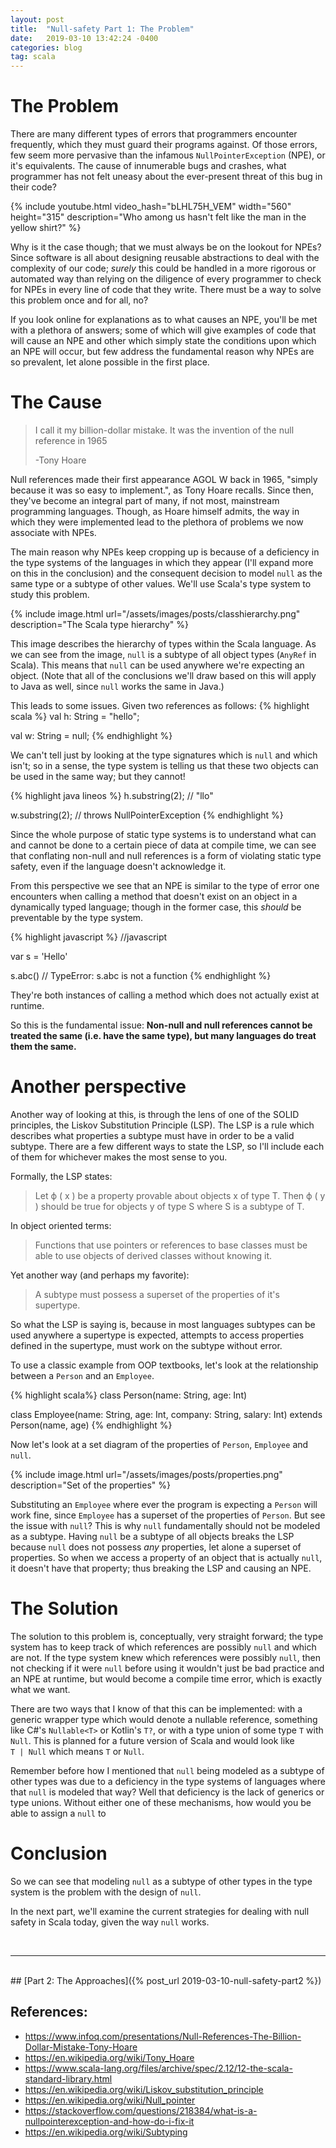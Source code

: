 ```yaml
---
layout: post
title:  "Null-safety Part 1: The Problem"
date:   2019-03-10 13:42:24 -0400
categories: blog
tag: scala
---
```


# The Problem

There are many different types of errors that programmers encounter frequently, which they must guard their programs against. Of those errors, few seem more pervasive than the infamous `NullPointerException` (NPE), or it's equivalents. The cause of innumerable bugs and crashes, what programmer has not felt uneasy about the ever-present threat of this bug in their code?

{% include youtube.html video_hash="bLHL75H_VEM" width="560" height="315" description="Who among us hasn't felt like the man in the yellow shirt?" %}

Why is it the case though; that we must always be on the lookout for NPEs?  Since software is all about designing reusable abstractions to deal with the complexity of our code; _surely_ this could be handled in a more rigorous or automated way than relying on the diligence of every programmer to check for NPEs in every line of code that they write.  There must be a way to solve this problem once and for all, no?

If you look online for explanations as to what causes an NPE, you'll be met with a plethora of answers;  some of which will give examples of code that will cause an NPE and other which simply state the conditions upon which an NPE will occur, but few address the fundamental reason why NPEs are so prevalent, let alone possible in the first place.

# The Cause

> I call it my billion-dollar mistake. It was the invention of the null reference in 1965
>
> -Tony Hoare

Null references made their first appearance AGOL W back in 1965, "simply because it was so easy to implement.", as Tony Hoare recalls.  Since then, they've become an integral part of many, if not most, mainstream programming languages.  Though, as Hoare himself admits, the way in which they were implemented lead to the plethora of problems we now associate with NPEs.

The main reason why NPEs keep cropping up is because of a deficiency in the type systems of the languages in which they appear (I'll expand more on this in the conclusion) and the consequent decision to model `null` as the same type or a subtype of other values.  We'll use Scala's type system to study this problem.

{% include image.html url="/assets/images/posts/classhierarchy.png" description="The Scala type hierarchy" %}

This image describes the hierarchy of types within the Scala language.  As we can see from the image, `null` is a subtype of all object types (`AnyRef` in Scala).  This means that `null` can be used anywhere we're expecting an object.  (Note that all of the conclusions we'll draw based on this will apply to Java as well, since `null` works the same in Java.)

This leads to some issues. Given two references as follows:
{% highlight scala %}
val h: String = "hello";

val w: String = null;
{% endhighlight %}

We can't tell just by looking at the type signatures which is `null` and which isn't; so in a sense, the type system is telling us that these two objects can be used in the same way; but they cannot!

{% highlight java lineos %}
h.substring(2); // "llo"

w.substring(2); // throws NullPointerException
{% endhighlight %}

Since the whole purpose of static type systems is to understand what can and cannot be done to a certain piece of data at compile time, we can see that conflating non-null and null references is a form of violating static type safety, even if the language doesn't acknowledge it.

From this perspective we see that an NPE is similar to the type of error one encounters when calling a method that doesn't exist on an object in a dynamically typed language; though in the former case, this _should_ be preventable by the type system.

{% highlight javascript %}
//javascript

var s = 'Hello'

s.abc() // TypeError: s.abc is not a function
{% endhighlight %}

They're both instances of calling a method which does not actually exist at runtime.

So this is the fundamental issue: **Non-null and null references cannot be treated the same (i.e. have the same type), but many languages do treat them the same.**

# Another perspective

Another way of looking at this, is through the lens of one of the SOLID principles, the Liskov Substitution Principle (LSP).  The LSP is a rule which describes what properties a subtype must have in order to be a valid subtype. There are a few different ways to state the LSP, so I'll include each of them for whichever makes the most sense to you.

Formally, the LSP states:

> Let ϕ ( x ) be a property provable about objects x of type T. Then ϕ ( y ) should be true for objects y of type S where S is a subtype of T. 

In object oriented terms:

> Functions that use pointers or references to base classes must be able to use objects of derived classes without knowing it.

Yet another way (and perhaps my favorite):

> A subtype must possess a superset of the properties of it's supertype.

So what the LSP is saying is, because in most languages subtypes can be used anywhere a supertype is expected, attempts to access properties defined in the supertype, must work on the subtype without error.

To use a classic example from OOP textbooks, let's look at the relationship between a `Person` and an `Employee`.

{% highlight scala%}
class Person(name: String, age: Int)

class Employee(name: String, age: Int, company: String, salary: Int)
 extends Person(name, age)
{% endhighlight %}

Now let's look at a set diagram of the properties of `Person`, `Employee` and `null`.

{% include image.html url="/assets/images/posts/properties.png" description="Set of the properties" %}

Substituting an `Employee` where ever the program is expecting a `Person` will work fine, since `Employee` has a superset of the properties of `Person`.  But see the issue with `null`?  This is why `null` fundamentally should not be modeled as a subtype.  Having `null` be a subtype of all objects breaks the LSP because `null` does not possess _any_ properties, let alone a superset of properties.  So when we access a property of an object that is actually `null`, it doesn't have that property; thus breaking the LSP and causing an NPE.

# The Solution

The solution to this problem is, conceptually, very straight forward;  the type system has to keep track of which references are possibly `null` and which are not.  If the type system knew which references were possibly `null`, then not checking if it were `null` before using it wouldn't just be bad practice and an NPE at runtime, but would become a compile time error, which is exactly what we want.

There are two ways that I know of that this can be implemented:  with a generic wrapper type which would denote a nullable reference, something like C#'s `Nullable<T>` or Kotlin's `T?`, or with a type union of some type `T` with `Null`.  This is planned for a future version of Scala and would look like <br/> `T | Null` which means `T` or `Null`.

Remember before how I mentioned that `null` being modeled as a subtype of other types was due to a deficiency in the type systems of languages where that `null` is modeled that way?  Well that deficiency is the lack of generics or type unions.  Without either one of these mechanisms, how would you be able to assign a `null` to 

# Conclusion

So we can see that modeling `null` as a subtype of other types in the type system is the problem with the design of `null`.

In the next part, we'll examine the current strategies for dealing with null safety in Scala today, given the way `null` works.

<br/>

***

<br/>
## [Part 2: The Approaches]({% post_url 2019-03-10-null-safety-part2 %})

## References:

* <https://www.infoq.com/presentations/Null-References-The-Billion-Dollar-Mistake-Tony-Hoare>
* <https://en.wikipedia.org/wiki/Tony_Hoare>
* <https://www.scala-lang.org/files/archive/spec/2.12/12-the-scala-standard-library.html>
* <https://en.wikipedia.org/wiki/Liskov_substitution_principle>
* <https://en.wikipedia.org/wiki/Null_pointer>
* <https://stackoverflow.com/questions/218384/what-is-a-nullpointerexception-and-how-do-i-fix-it>
* <https://en.wikipedia.org/wiki/Subtyping>